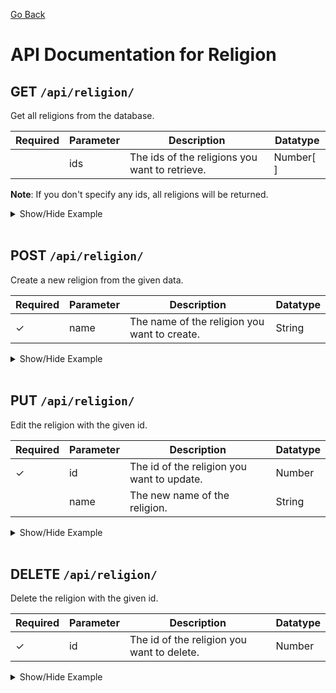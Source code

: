 [Go Back](./README.md)

# API Documentation for Religion

## GET `/api/religion/`

Get all religions from the database.

| Required | Parameter | Description                                    | Datatype  |
| -------- | --------- | ---------------------------------------------- | --------- |
|          | ids       | The ids of the religions you want to retrieve. | Number[ ] |

**Note**: If you don't specify any ids, all religions will be returned.

<details>
<summary>Show/Hide Example</summary>

Send a GET request to `/api/religion/`:

Response:

```json
{
	"success": true,
	"error": "",
	"data": [
		{
			"religionID": 1,
			"religionName": "Atheist",
			"createdAt": "1970-01-01T00:00:00.000Z",
			"updatedAt": "1970-01-01T00:00:00.000Z"
		},
		{
			"religionID": 2,
			"religionName": "Hinduism",
			"createdAt": "1970-01-01T00:00:00.000Z",
			"updatedAt": "1970-01-01T00:00:00.000Z"
		},
		{
			"religionID": 3,
			"religionName": "Christianity",
			"createdAt": "1970-01-01T00:00:00.000Z",
			"updatedAt": "1970-01-01T00:00:00.000Z"
		},
		{
			"religionID": 4,
			"religionName": "Islam",
			"createdAt": "1970-01-01T00:00:00.000Z",
			"updatedAt": "1970-01-01T00:00:00.000Z"
		}
	]
}
```

Send a GET request to `/api/religion/` with the following body:

```json
{
	"ids": [3, 4]
}
```

Response:

```json
{
	"success": true,
	"error": "",
	"data": [
		{
			"religionID": 3,
			"religionName": "Christianity",
			"createdAt": "1970-01-01T00:00:00.000Z",
			"updatedAt": "1970-01-01T00:00:00.000Z"
		},
		{
			"religionID": 4,
			"religionName": "Islam",
			"createdAt": "1970-01-01T00:00:00.000Z",
			"updatedAt": "1970-01-01T00:00:00.000Z"
		}
	]
}
```

</details>
<br>

## POST `/api/religion/`

Create a new religion from the given data.

| Required | Parameter | Description                                  | Datatype |
| -------- | --------- | -------------------------------------------- | -------- |
| ✓        | name      | The name of the religion you want to create. | String   |

<details>
<summary>Show/Hide Example</summary>

Send a POST request to `/api/religion/` with the following body:

```json
{
	"name": "Christianity"
}
```

Response:

```json
{
	"success": true,
	"error": "",
	"data": {
		"religionID": 1,
		"religionName": "Christianity",
		"updatedAt": "1970-01-01T00:00:00.000Z",
		"createdAt": "1970-01-01T00:00:00.000Z"
	}
}
```

</details>
<br>

## PUT `/api/religion/`

Edit the religion with the given id.

| Required | Parameter | Description                                | Datatype |
| -------- | --------- | ------------------------------------------ | -------- |
| ✓        | id        | The id of the religion you want to update. | Number   |
|          | name      | The new name of the religion.              | String   |

<details>
<summary>Show/Hide Example</summary>

Send a PUT request to `/api/religion/` with the following body:

```json
{
	"id": 1,
	"name": "Islam"
}
```

Response:

```json
{
	"success": true,
	"error": "",
	"data": {
		"religionID": 1,
		"religionName": "Islam",
		"updatedAt": "1970-01-01T00:00:00.000Z",
		"createdAt": "1970-01-01T00:00:00.000Z"
	}
}
```

</details>
<br>

## DELETE `/api/religion/`

Delete the religion with the given id.

| Required | Parameter | Description                                | Datatype |
| -------- | --------- | ------------------------------------------ | -------- |
| ✓        | id        | The id of the religion you want to delete. | Number   |

<details>
<summary>Show/Hide Example</summary>
Send a DELETE request to `/api/religion/` with the following body:

```json
{
	"id": 1
}
```

Response:

```json
{
	"success": true,
	"error": "",
	"data": 1
}
```

</details>
